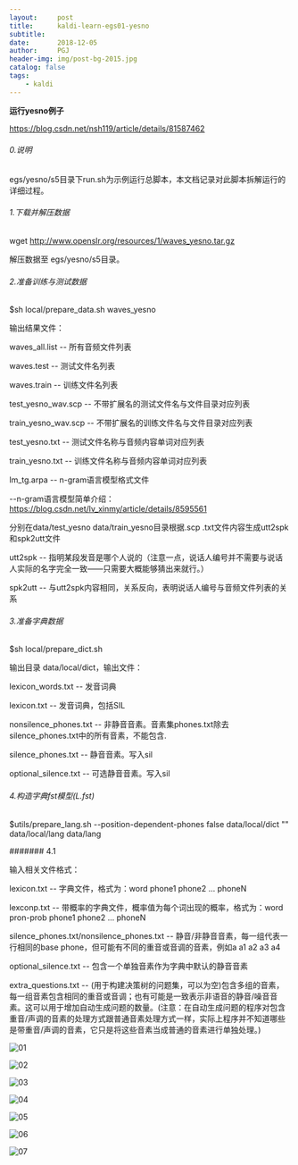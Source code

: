 ```yaml
---
layout:     post
title:      kaldi-learn-egs01-yesno
subtitle:    
date:       2018-12-05
author:     PGJ
header-img: img/post-bg-2015.jpg
catalog: false
tags:
    - kaldi
---
```


**运行yesno例子**

https://blog.csdn.net/nsh119/article/details/81587462

###### 0.说明
egs/yesno/s5目录下run.sh为示例运行总脚本，本文档记录对此脚本拆解运行的详细过程。

###### 1.下载并解压数据
wget http://www.openslr.org/resources/1/waves_yesno.tar.gz

解压数据至 egs/yesno/s5目录。

###### 2.准备训练与测试数据

$sh local/prepare_data.sh waves_yesno

输出结果文件：

waves_all.list -- 所有音频文件列表

waves.test -- 测试文件名列表

waves.train -- 训练文件名列表

test_yesno_wav.scp -- 不带扩展名的测试文件名与文件目录对应列表

train_yesno_wav.scp -- 不带扩展名的训练文件名与文件目录对应列表

test_yesno.txt -- 测试文件名称与音频内容单词对应列表

train_yesno.txt -- 训练文件名称与音频内容单词对应列表

lm_tg.arpa -- n-gram语言模型格式文件

--n-gram语言模型简单介绍：https://blog.csdn.net/lv_xinmy/article/details/8595561


分别在data/test_yesno data/train_yesno目录根据.scp .txt文件内容生成utt2spk和spk2utt文件

utt2spk -- 指明某段发音是哪个人说的（注意一点，说话人编号并不需要与说话人实际的名字完全一致——只需要大概能够猜出来就行。）

spk2utt -- 与utt2spk内容相同，关系反向，表明说话人编号与音频文件列表的关系

###### 3.准备字典数据

$sh local/prepare_dict.sh

输出目录 data/local/dict，输出文件：

lexicon_words.txt -- 发音词典

lexicon.txt -- 发音词典，包括SIL

nonsilence_phones.txt -- 非静音音素。音素集phones.txt除去silence_phones.txt中的所有音素，不能包含<eps>.

silence_phones.txt -- 静音音素。写入sil

optional_silence.txt -- 可选静音音素。写入sil

###### 4.构造字典fst模型(L.fst)

$utils/prepare_lang.sh --position-dependent-phones false data/local/dict "<SIL>" data/local/lang data/lang

####### 4.1

输入相关文件格式：

lexicon.txt -- 字典文件，格式为：word phone1 phone2 ... phoneN

lexconp.txt -- 带概率的字典文件，概率值为每个词出现的概率，格式为：word pron-prob phone1 phone2 ... phoneN
               
silence_phones.txt/nonsilence_phones.txt -- 静音/非静音音素，每一组代表一行相同的base phone，但可能有不同的重音或音调的音素，例如a a1 a2 a3 a4

optional_silence.txt -- 包含一个单独音素作为字典中默认的静音音素

extra_questions.txt -- (用于构建决策树的问题集，可以为空)包含多组的音素，每一组音素包含相同的重音或音调；也有可能是一致表示非语音的静音/噪音音素。这可以用于增加自动生成问题的数量。(注意：在自动生成问题的程序对包含重音/声调的音素的处理方式跟普通音素处理方式一样，实际上程序并不知道哪些是带重音/声调的音素，它只是将这些音素当成普通的音素进行单独处理。)

![01](../img/kaldi-learn/kaldi-prepare_lang_sh-description-01.jpg)

![02](../img/kaldi-learn/kaldi-prepare_lang_sh-description-02.jpg)

![03](../img/kaldi-learn/kaldi-prepare_lang_sh-description-03.jpg)

![04](../img/kaldi-learn/kaldi-prepare_lang_sh-description-04.jpg)

![05](../img/kaldi-learn/kaldi-prepare_lang_sh-description-05.jpg)

![06](../img/kaldi-learn/kaldi-prepare_lang_sh-description-06.jpg)

![07](../img/kaldi-learn/kaldi-prepare_lang_sh-description-07.jpg)

